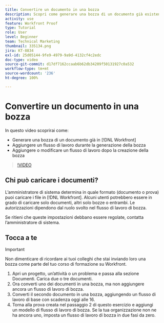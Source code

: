 ```yaml
---
title: Convertire un documento in una bozza
description: Scopri come generare una bozza di un documento già esistente in  [!DNL  Workfront], aggiungere un flusso di lavoro a una bozza e aggiungere o modificare un flusso di lavoro dopo la creazione della bozza.
activity: use
feature: Workfront Proof
type: Tutorial
role: User
level: Beginner
team: Technical Marketing
thumbnail: 335134.png
jira: KT-8834
exl-id: 25d05144-9fe9-4979-9a9d-4132cf4c2edc
doc-type: video
source-git-commit: d17df7162ccaab6b62db34209f50131927c0a532
workflow-type: tm+mt
source-wordcount: '236'
ht-degree: 100%

---
```


# Convertire un documento in una bozza

In questo video scoprirai come:

* Generare una bozza di un documento già in [!DNL Workfront]
* Aggiungere un flusso di lavoro durante la generazione della bozza
* Aggiungere o modificare un flusso di lavoro dopo la creazione della bozza

>[!VIDEO](https://video.tv.adobe.com/v/3443476/?quality=12&learn=on&enablevpops&captions=ita)


## Chi può caricare i documenti?

L’amministratore di sistema determina in quale formato (documento o prova) puoi caricare i file in [!DNL Workfront]. Alcuni utenti potrebbero essere in grado di caricare solo documenti, altri solo bozze o entrambi. Le autorizzazioni dipendono dal ruolo svolto nel flusso di lavoro di bozza.

Se ritieni che queste impostazioni debbano essere regolate, contatta l’amministratore di sistema.

## Tocca a te

>[!IMPORTANT]
>
>Non dimenticare di ricordare ai tuoi colleghi che stai inviando loro una bozza come parte del tuo corso di formazione su Workfront.

1. Apri un progetto, un’attività o un problema e passa alla sezione Documenti. Carica due o tre documenti.
1. Ora converti uno dei documenti in una bozza, ma non aggiungere ancora un flusso di lavoro di bozza.
1. Converti il secondo documento in una bozza, aggiungendo un flusso di lavoro di base con scadenza oggi alle 16.
1. Torna alla prova creata nel passaggio 2 di questo esercizio e aggiungi un modello di flusso di lavoro di bozza. Se la tua organizzazione non ne ha ancora uno, imposta un flusso di lavoro di bozza in due fasi da zero.


<!--
###Learn more
* Generate a proof for a document
-->
